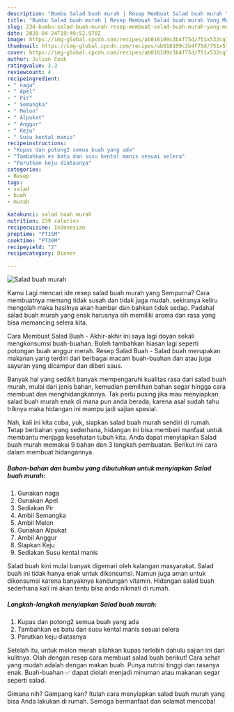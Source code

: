 ```yaml
---
description: "Bumbu Salad buah murah | Resep Membuat Salad buah murah Yang Mudah Dan Praktis"
title: "Bumbu Salad buah murah | Resep Membuat Salad buah murah Yang Mudah Dan Praktis"
slug: 234-bumbu-salad-buah-murah-resep-membuat-salad-buah-murah-yang-mudah-dan-praktis
date: 2020-04-24T19:49:52.970Z
image: https://img-global.cpcdn.com/recipes/ab016109c3b4f75d/751x532cq70/salad-buah-murah-foto-resep-utama.jpg
thumbnail: https://img-global.cpcdn.com/recipes/ab016109c3b4f75d/751x532cq70/salad-buah-murah-foto-resep-utama.jpg
cover: https://img-global.cpcdn.com/recipes/ab016109c3b4f75d/751x532cq70/salad-buah-murah-foto-resep-utama.jpg
author: Julian Cook
ratingvalue: 3.3
reviewcount: 4
recipeingredient:
- " naga"
- " Apel"
- " Pir"
- " Semangka"
- " Melon"
- " Alpukat"
- " Anggur"
- " Keju"
- " Susu kental manis"
recipeinstructions:
- "Kupas dan potong2 semua buah yang ada"
- "Tambahkan es batu dan susu kental manis sesuai selera"
- "Parutkan keju diatasnya"
categories:
- Resep
tags:
- salad
- buah
- murah

katakunci: salad buah murah 
nutrition: 239 calories
recipecuisine: Indonesian
preptime: "PT15M"
cooktime: "PT36M"
recipeyield: "2"
recipecategory: Dinner

---
```



![Salad buah murah](https://img-global.cpcdn.com/recipes/ab016109c3b4f75d/751x532cq70/salad-buah-murah-foto-resep-utama.jpg)

Kamu Lagi mencari ide resep salad buah murah yang Sempurna? Cara membuatnya memang tidak susah dan tidak juga mudah. sekiranya keliru mengolah maka hasilnya akan hambar dan bahkan tidak sedap. Padahal salad buah murah yang enak harusnya sih memiliki aroma dan rasa yang bisa memancing selera kita.

Cara Membuat Salad Buah - Akhir-akhir ini saya lagi doyan sekali mengkonsumsi buah-buahan. Boleh tambahkan hiasan lagi seperti potongan buah anggur merah. Resep Salad Buah - Salad buah merupakan makanan yang terdiri dari berbagai macam buah-buahan dan atau juga sayuran yang dicampur dan diberi saus.

Banyak hal yang sedikit banyak mempengaruhi kualitas rasa dari salad buah murah, mulai dari jenis bahan, kemudian pemilihan bahan segar hingga cara membuat dan menghidangkannya. Tak perlu pusing jika mau menyiapkan salad buah murah enak di mana pun anda berada, karena asal sudah tahu triknya maka hidangan ini mampu jadi sajian spesial.


Nah, kali ini kita coba, yuk, siapkan salad buah murah sendiri di rumah. Tetap berbahan yang sederhana, hidangan ini bisa memberi manfaat untuk membantu menjaga kesehatan tubuh kita. Anda dapat menyiapkan Salad buah murah memakai 9 bahan dan 3 langkah pembuatan. Berikut ini cara dalam membuat hidangannya.

<!--inarticleads1-->

##### Bahan-bahan dan bumbu yang dibutuhkan untuk menyiapkan Salad buah murah:

1. Gunakan  naga
1. Gunakan  Apel
1. Sediakan  Pir
1. Ambil  Semangka
1. Ambil  Melon
1. Gunakan  Alpukat
1. Ambil  Anggur
1. Siapkan  Keju
1. Sediakan  Susu kental manis


Salad buah kini mulai banyak digemari oleh kalangan masyarakat. Salad buah ini tidak hanya enak untuk dikonsumsi. Namun juga aman untuk dikonsumsi karena banyaknya kandungan vitamin. Hidangan salad buah sederhana kali ini akan tentu bisa anda nikmati di rumah. 

<!--inarticleads2-->

##### Langkah-langkah menyiapkan Salad buah murah:

1. Kupas dan potong2 semua buah yang ada
1. Tambahkan es batu dan susu kental manis sesuai selera
1. Parutkan keju diatasnya


Setelah itu, untuk melon merah silahkan kupas terlebih dahulu sajian ini dari kulitnya. Olah dengan resep cara membuat salad buah berikut! Cara sehat yang mudah adalah dengan makan buah. Punya nutrisi tinggi dan rasanya enak. Buah-buahan ✅ dapat diolah menjadi minuman atau makanan segar seperti salad. 

Gimana nih? Gampang kan? Itulah cara menyiapkan salad buah murah yang bisa Anda lakukan di rumah. Semoga bermanfaat dan selamat mencoba!
